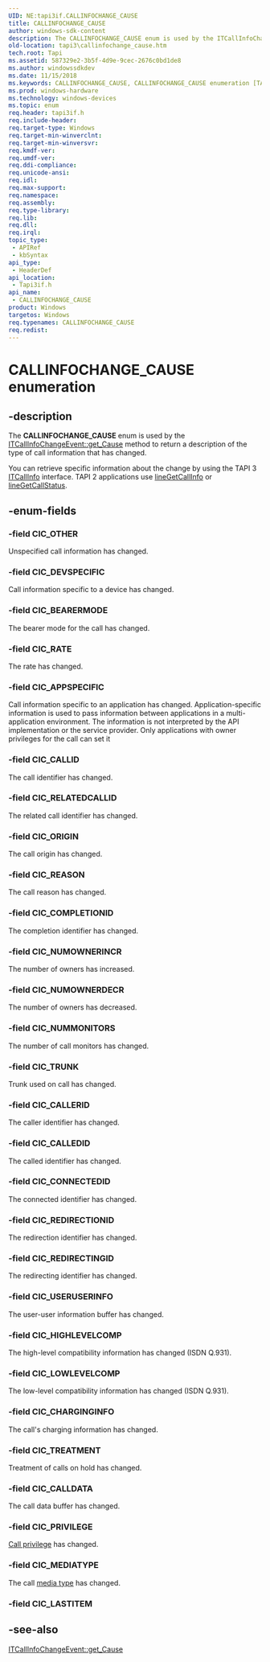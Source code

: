 ```yaml
---
UID: NE:tapi3if.CALLINFOCHANGE_CAUSE
title: CALLINFOCHANGE_CAUSE
author: windows-sdk-content
description: The CALLINFOCHANGE_CAUSE enum is used by the ITCallInfoChangeEvent::get_Cause method to return a description of the type of call information that has changed.
old-location: tapi3\callinfochange_cause.htm
tech.root: Tapi
ms.assetid: 587329e2-3b5f-4d9e-9cec-2676c0bd1de8
ms.author: windowssdkdev
ms.date: 11/15/2018
ms.keywords: CALLINFOCHANGE_CAUSE, CALLINFOCHANGE_CAUSE enumeration [TAPI 2.2], CIC_APPSPECIFIC, CIC_BEARERMODE, CIC_CALLDATA, CIC_CALLEDID, CIC_CALLERID, CIC_CALLID, CIC_CHARGINGINFO, CIC_COMPLETIONID, CIC_CONNECTEDID, CIC_DEVSPECIFIC, CIC_HIGHLEVELCOMP, CIC_LOWLEVELCOMP, CIC_MEDIATYPE, CIC_NUMMONITORS, CIC_NUMOWNERDECR, CIC_NUMOWNERINCR, CIC_ORIGIN, CIC_OTHER, CIC_PRIVILEGE, CIC_RATE, CIC_REASON, CIC_REDIRECTINGID, CIC_REDIRECTIONID, CIC_RELATEDCALLID, CIC_TREATMENT, CIC_TRUNK, CIC_USERUSERINFO, _tapi3_callinfochange_cause, tapi3.callinfochange_cause, tapi3if/CALLINFOCHANGE_CAUSE, tapi3if/CIC_APPSPECIFIC, tapi3if/CIC_BEARERMODE, tapi3if/CIC_CALLDATA, tapi3if/CIC_CALLEDID, tapi3if/CIC_CALLERID, tapi3if/CIC_CALLID, tapi3if/CIC_CHARGINGINFO, tapi3if/CIC_COMPLETIONID, tapi3if/CIC_CONNECTEDID, tapi3if/CIC_DEVSPECIFIC, tapi3if/CIC_HIGHLEVELCOMP, tapi3if/CIC_LOWLEVELCOMP, tapi3if/CIC_MEDIATYPE, tapi3if/CIC_NUMMONITORS, tapi3if/CIC_NUMOWNERDECR, tapi3if/CIC_NUMOWNERINCR, tapi3if/CIC_ORIGIN, tapi3if/CIC_OTHER, tapi3if/CIC_PRIVILEGE, tapi3if/CIC_RATE, tapi3if/CIC_REASON, tapi3if/CIC_REDIRECTINGID, tapi3if/CIC_REDIRECTIONID, tapi3if/CIC_RELATEDCALLID, tapi3if/CIC_TREATMENT, tapi3if/CIC_TRUNK, tapi3if/CIC_USERUSERINFO
ms.prod: windows-hardware
ms.technology: windows-devices
ms.topic: enum
req.header: tapi3if.h
req.include-header: 
req.target-type: Windows
req.target-min-winverclnt: 
req.target-min-winversvr: 
req.kmdf-ver: 
req.umdf-ver: 
req.ddi-compliance: 
req.unicode-ansi: 
req.idl: 
req.max-support: 
req.namespace: 
req.assembly: 
req.type-library: 
req.lib: 
req.dll: 
req.irql: 
topic_type:
 - APIRef
 - kbSyntax
api_type:
 - HeaderDef
api_location:
 - Tapi3if.h
api_name:
 - CALLINFOCHANGE_CAUSE
product: Windows
targetos: Windows
req.typenames: CALLINFOCHANGE_CAUSE
req.redist: 
---
```


# CALLINFOCHANGE_CAUSE enumeration


## -description


The 
<b>CALLINFOCHANGE_CAUSE</b> enum is used by the 
<a href="https://msdn.microsoft.com/c49a5624-8867-46c0-acf6-5e60667fc969">ITCallInfoChangeEvent::get_Cause</a> method to return a description of the type of call information that has changed.

You can retrieve specific information about the change by using the TAPI 3 
<a href="https://msdn.microsoft.com/5209d4a1-e05b-453e-8896-2dc71f0b9af0">ITCallInfo</a> interface. TAPI 2 applications use 
<a href="https://msdn.microsoft.com/e69722cb-9c45-4f1a-a855-64afa3c33276">lineGetCallInfo</a> or 
<a href="https://msdn.microsoft.com/88bcd211-0993-4703-b43f-4e0b93e3eb7e">lineGetCallStatus</a>.


## -enum-fields




### -field CIC_OTHER

Unspecified call information has changed.


### -field CIC_DEVSPECIFIC

Call information specific to a device has changed.


### -field CIC_BEARERMODE

The bearer mode for the call has changed.


### -field CIC_RATE

The rate has changed.


### -field CIC_APPSPECIFIC

Call information specific to an application has changed. Application-specific information is used to pass information between applications in a multi-application environment. The information is not interpreted by the API implementation or the service provider. Only applications with owner privileges for the call can set it


### -field CIC_CALLID

The call identifier has changed.


### -field CIC_RELATEDCALLID

The related call identifier has changed.


### -field CIC_ORIGIN

The call origin has changed.


### -field CIC_REASON

The call reason has changed.


### -field CIC_COMPLETIONID

The completion identifier has changed.


### -field CIC_NUMOWNERINCR

The number of owners has increased.


### -field CIC_NUMOWNERDECR

The number of owners has decreased.


### -field CIC_NUMMONITORS

The number of call monitors has changed.


### -field CIC_TRUNK

Trunk used on call has changed.


### -field CIC_CALLERID

The caller identifier has changed.


### -field CIC_CALLEDID

The called identifier has changed.


### -field CIC_CONNECTEDID

The connected identifier has changed.


### -field CIC_REDIRECTIONID

The redirection identifier has changed.


### -field CIC_REDIRECTINGID

The redirecting identifier has changed.


### -field CIC_USERUSERINFO

The user-user information buffer has changed.


### -field CIC_HIGHLEVELCOMP

The high-level compatibility information has changed (ISDN Q.931).


### -field CIC_LOWLEVELCOMP

The low-level compatibility information has changed (ISDN Q.931).


### -field CIC_CHARGINGINFO

The call's charging information has changed.


### -field CIC_TREATMENT

Treatment of calls on hold has changed.


### -field CIC_CALLDATA

The call data buffer has changed.


### -field CIC_PRIVILEGE


<a href="https://msdn.microsoft.com/a58b7e9e-696e-4421-9b31-1ba8afe6e03b">Call privilege</a> has changed.


### -field CIC_MEDIATYPE

The call 
<a href="https://msdn.microsoft.com/3e418c9a-a008-4b94-b5d2-7c2eccb3bf87">media type</a> has changed.


### -field CIC_LASTITEM




## -see-also




<a href="https://msdn.microsoft.com/c49a5624-8867-46c0-acf6-5e60667fc969">ITCallInfoChangeEvent::get_Cause</a>
 

 

